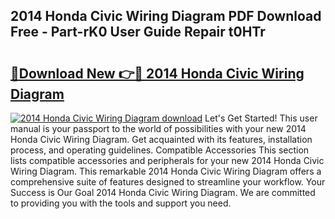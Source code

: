 ## 2014 Honda Civic Wiring Diagram PDF Download Free - Part-rK0 User Guide Repair t0HTr

# <h2><a href="http://dfq2s3v.blite.top/?on=2014+Honda+Civic+Wiring+Diagram">🔗Download New 👉🔴 2014 Honda Civic Wiring Diagram</a></h2>

[![2014 Honda Civic Wiring Diagram download](https://i.imgur.com/lujVjoI.png)](http://dfq2s3v.blite.top/?on=2014+Honda+Civic+Wiring+Diagram)
Let's Get Started! This user manual is your passport to the world of possibilities with your new 2014 Honda Civic Wiring Diagram. Get acquainted with its features, installation process, and operating guidelines. Compatible Accessories This section lists compatible accessories and peripherals for your new 2014 Honda Civic Wiring Diagram. This remarkable 2014 Honda Civic Wiring Diagram offers a comprehensive suite of features designed to streamline your workflow. Your Success is Our Goal 2014 Honda Civic Wiring Diagram. We are committed to providing you with the tools and support you need.
